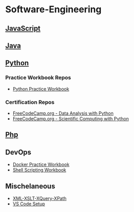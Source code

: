 # Software-Engineering
## [JavaScript](https://github.com/paulAlexSerban/JavaScript-Software-Engineering/blob/main/README.md)

## [Java](https://github.com/paulAlexSerban/Java-Software-Engineering/blob/main/README.md)

## [Python]()
### Practice Workbook Repos
* [Python Practice Workbook](https://github.com/paulAlexSerban/Python-Workbook)
### Certification Repos
* [FreeCodeCamp.org - Data Analysis with Python]()
* [FreeCodeCamp.org - Scientific Computing with Python]()

## [Php]()

## DevOps
* [Docker Practice Workbook](https://github.com/paulAlexSerban/docker-practice-workbook)
* [Shell Scripting Workbook](https://github.com/paulAlexSerban/Shell-Scripting-Workbook)


## Mischelaneous
* [XML-XSLT-XQuery-XPath](https://github.com/paulAlexSerban/XML-XSLT-XQuery-xPath)
* [VS Code Setup](https://github.com/paulAlexSerban/VS-Code_Setup)
